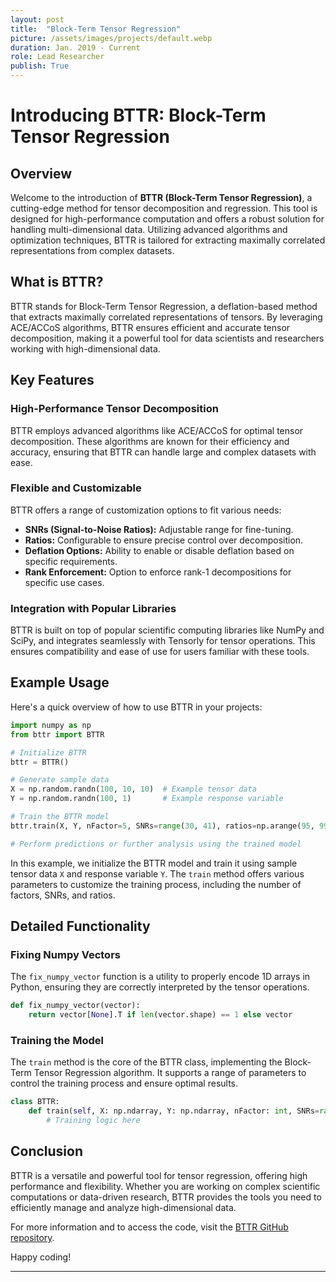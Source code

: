 ```yaml
---
layout: post
title:  "Block-Term Tensor Regression"
picture: /assets/images/projects/default.webp
duration: Jan. 2019 - Current
role: Lead Researcher
publish: True
---
```


# Introducing BTTR: Block-Term Tensor Regression

## Overview

Welcome to the introduction of **BTTR (Block-Term Tensor Regression)**, a cutting-edge method for tensor decomposition and regression. This tool is designed for high-performance computation and offers a robust solution for handling multi-dimensional data. Utilizing advanced algorithms and optimization techniques, BTTR is tailored for extracting maximally correlated representations from complex datasets.

## What is BTTR?

BTTR stands for Block-Term Tensor Regression, a deflation-based method that extracts maximally correlated representations of tensors. By leveraging ACE/ACCoS algorithms, BTTR ensures efficient and accurate tensor decomposition, making it a powerful tool for data scientists and researchers working with high-dimensional data.

## Key Features

### High-Performance Tensor Decomposition

BTTR employs advanced algorithms like ACE/ACCoS for optimal tensor decomposition. These algorithms are known for their efficiency and accuracy, ensuring that BTTR can handle large and complex datasets with ease.

### Flexible and Customizable

BTTR offers a range of customization options to fit various needs:
- **SNRs (Signal-to-Noise Ratios):** Adjustable range for fine-tuning.
- **Ratios:** Configurable to ensure precise control over decomposition.
- **Deflation Options:** Ability to enable or disable deflation based on specific requirements.
- **Rank Enforcement:** Option to enforce rank-1 decompositions for specific use cases.

### Integration with Popular Libraries

BTTR is built on top of popular scientific computing libraries like NumPy and SciPy, and integrates seamlessly with Tensorly for tensor operations. This ensures compatibility and ease of use for users familiar with these tools.

## Example Usage

Here's a quick overview of how to use BTTR in your projects:

```python
import numpy as np
from bttr import BTTR

# Initialize BTTR
bttr = BTTR()

# Generate sample data
X = np.random.randn(100, 10, 10)  # Example tensor data
Y = np.random.randn(100, 1)       # Example response variable

# Train the BTTR model
bttr.train(X, Y, nFactor=5, SNRs=range(30, 41), ratios=np.arange(95, 99.9, 1))

# Perform predictions or further analysis using the trained model
```

In this example, we initialize the BTTR model and train it using sample tensor data `X` and response variable `Y`. The `train` method offers various parameters to customize the training process, including the number of factors, SNRs, and ratios.

## Detailed Functionality

### Fixing Numpy Vectors

The `fix_numpy_vector` function is a utility to properly encode 1D arrays in Python, ensuring they are correctly interpreted by the tensor operations.

```python
def fix_numpy_vector(vector):
    return vector[None].T if len(vector.shape) == 1 else vector
```

### Training the Model

The `train` method is the core of the BTTR class, implementing the Block-Term Tensor Regression algorithm. It supports a range of parameters to control the training process and ensure optimal results.

```python
class BTTR:
    def train(self, X: np.ndarray, Y: np.ndarray, nFactor: int, SNRs=range(30, 41), ratios=np.arange(95, 99.9, 1), useACCoS=False, use_deflate=(True, True), enforce_rank_1=False, score_vector_matrix=False):
        # Training logic here
```

## Conclusion

BTTR is a versatile and powerful tool for tensor regression, offering high performance and flexibility. Whether you are working on complex scientific computations or data-driven research, BTTR provides the tools you need to efficiently manage and analyze high-dimensional data.

For more information and to access the code, visit the [BTTR GitHub repository](https://github.com/TheAxeC/Cardinal).

Happy coding!

---